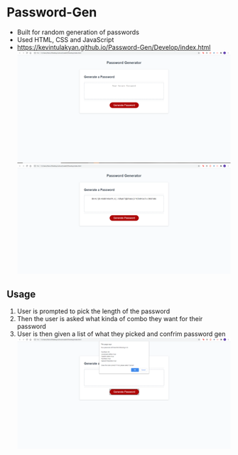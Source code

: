 # Password-Gen
- Built for random generation of passwords
- Used HTML, CSS and JavaScript
- https://kevintulakyan.github.io/Password-Gen/Develop/index.html
![Frontpage](hw1.PNG)
![Password shown](hw2.PNG)
## Usage
1. User is prompted to pick the length of the password
2. Then the user is asked what kinda of combo they want for their password
3. User is then given a list of what they picked and confrim password gen
![User confrim](hw3.PNG)
